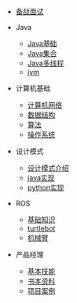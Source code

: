 
* [备战面试](./docs/a-1备战面试.md)
  
* Java

  * [Java基础](./docs/b-1面试题总结-Java基础.md)
  * [Java集合](./docs/b-2Java集合.md)
  * [Java多线程](./docs/b-3Java多线程.md)
  * [jvm](./docs/b-4jvm.md)

* 计算机基础

  * [计算机网络](./docs/c-1计算机网络.md)
  * [数据结构](./docs/c-2数据结构.md)
  * [算法](./docs/c-3算法.md)
  * [操作系统](./docs/c-4操作系统.md)
  
* 设计模式
   * [设计模式介绍](./docs/d-1设计模式介绍.md)
   * [java实现](./docs/d-2java实现.md)
   * [python实现](./docs/d-3python实现.md)
* ROS
   * [基础知识](./docs/e-1基础知识.md)
   * [turtlebot](./docs/e-2turtlebot.md)
   * [机械臂](./docs/e-3机械臂.md)
* 产品经理
   * [基本技能](./docs/f-1基本技能.md)
   * [书本资料](./docs/f-2书本资料.md)
   * [项目案例](./docs/f-3项目案例.md)
